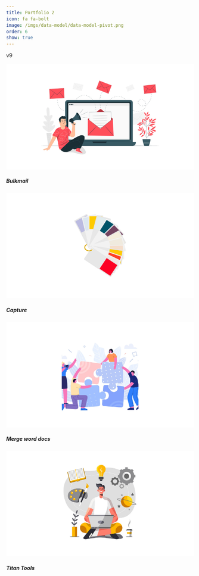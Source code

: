 ```yaml
---
title: Portfolio 2
icon: fa fa-bolt
image: /imgs/data-model/data-model-pivot.png
order: 6
show: true
---
```


v9

<div class="containerm">
    <div class="row">
        <div class="col-md-6">
            <div class="image"> 
              <img src="/imgs/portfolio/bulkmail.png" alt=""> 
              <i class="fa fa-search fa-3x"></i> 
              <h5 class="card-title">Bulkmail</h5>
          </div>
        <div class="col-md-6">
            <div class="image"> 
              <img src="/imgs/portfolio/capture.png" alt=""> 
              <i class="fa fa-search fa-3x"></i> 
              <h5 class="card-title">Capture</h5>
          </div>
        <div class="col-md-6">
            <div class="image"> 
              <img src="/imgs/portfolio/merge-word-docs.png" alt=""> 
              <i class="fa fa-search fa-3x"></i> 
              <h5 class="card-title">Merge word docs</h5>
          </div>
        </div>
        <div class="col-md-6">
            <div class="image"> 
              <img src="/imgs/portfolio/titan-tools.png" alt=""> 
              <i class="fa fa-search fa-3x"></i> 
              <h5 class="card-title">Titan Tools</h5>
          </div>
    </div>
</div>

